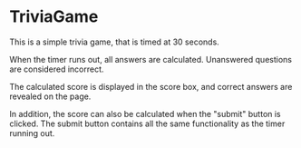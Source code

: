 # TriviaGame

This is a simple trivia game, that is timed at 30 seconds. 

When the timer runs out, all answers are calculated. Unanswered questions are considered incorrect. 

The calculated score is displayed in the score box, and correct answers are revealed on the page. 

In addition, the score can also be calculated when the "submit" button is clicked. The submit button contains all the same functionality as the timer running out. 